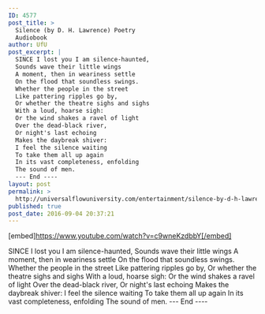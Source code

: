 ```yaml
---
ID: 4577
post_title: >
  Silence (by D. H. Lawrence) Poetry
  Audiobook
author: UfU
post_excerpt: |
  SINCE I lost you I am silence-haunted,
  Sounds wave their little wings
  A moment, then in weariness settle
  On the flood that soundless swings.
  Whether the people in the street
  Like pattering ripples go by,
  Or whether the theatre sighs and sighs
  With a loud, hoarse sigh:
  Or the wind shakes a ravel of light
  Over the dead-black river,
  Or night's last echoing
  Makes the daybreak shiver:
  I feel the silence waiting
  To take them all up again
  In its vast completeness, enfolding
  The sound of men.
  --- End ----
layout: post
permalink: >
  http://universalflowuniversity.com/entertainment/silence-by-d-h-lawrence-poetry-audiobook/
published: true
post_date: 2016-09-04 20:37:21
---
```

[embed]https://www.youtube.com/watch?v=c9wneKzdbbY[/embed]<br>
<p>SINCE I lost you I am silence-haunted,
  Sounds wave their little wings
A moment, then in weariness settle
  On the flood that soundless swings.
Whether the people in the street
  Like pattering ripples go by,
Or whether the theatre sighs and sighs
  With a loud, hoarse sigh:
Or the wind shakes a ravel of light
  Over the dead-black river,
Or night's last echoing
  Makes the daybreak shiver:
I feel the silence waiting
  To take them all up again
In its vast completeness, enfolding
  The sound of men.
--- End ----</p>